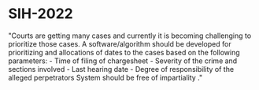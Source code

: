 # SIH-2022
"Courts are getting many cases and currently it is becoming challenging to prioritize those cases. A software/algorithm should be developed for prioritizing and allocations of dates to the cases based on the following parameters: - Time of filing of chargesheet - Severity of the crime and sections involved - Last hearing date - Degree of responsibility of the alleged perpetrators System should be free of impartiality ."
